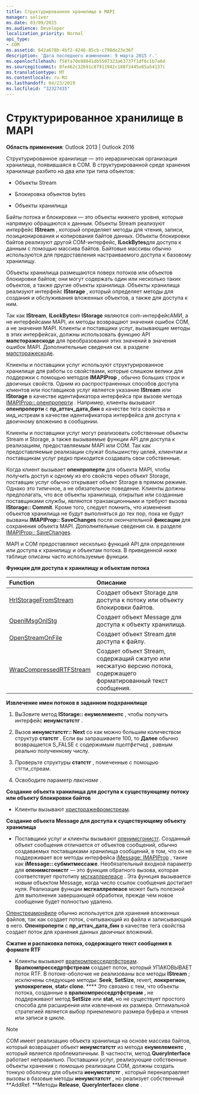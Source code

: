 ```yaml
---
title: Структурированное хранилище в MAPI
manager: soliver
ms.date: 03/09/2015
ms.audience: Developer
localization_priority: Normal
api_type:
- COM
ms.assetid: 642a678b-4bf2-4246-85cb-c798de23e36f
description: 'Дата последнего изменения: 9 марта 2015 г.'
ms.openlocfilehash: f58fa70e98841db5507323a63737f1df6c1b7a6d
ms.sourcegitcommit: 8fe462c32b91c87911942c188f3445e85a54137c
ms.translationtype: MT
ms.contentlocale: ru-RU
ms.lasthandoff: 04/23/2019
ms.locfileid: "32327435"
---
```

# <a name="structured-storage-in-mapi"></a>Структурированное хранилище в MAPI

  
  
**Область применения**: Outlook 2013 | Outlook 2016 
  
Структурированное хранилище — это иерархическая организация хранилища, появившаяся в COM. В структурированной среде хранения хранилище разбито на два или три типа объектов: 
  
- Объекты Stream
    
- Блокировка объектов bytes
    
- Объекты хранилища
    
Байты потока и блокировки — это объекты нижнего уровня, которые напрямую обращаются к данным. Объекты Stream реализуют интерфейс **IStream** , который определяет методы для чтения, записи, позиционирования и копирования байтов данных. Объекты блокировки байтов реализуют другой COM-интерфейс, **ILockBytes**для доступа к данным с помощью массива байтов. Байтовые массивы обычно используются для предоставления настраиваемого доступа к базовому хранилищу.
  
Объекты хранилища размещаются поверх потоков или объектов блокировки байтов; они могут содержать один или несколько таких объектов, а также другие объекты хранилища. Объекты хранилища реализуют интерфейс **IStorage** , который определяет методы для создания и обслуживания вложенных объектов, а также для доступа к ним. 
  
Так как **IStream**, **ILockBytes**и **IStorage** являются com-интерфейсАМИ, а не интерфейсами MAPI, их методы возвращают значения ошибок COM, а не значения MAPI. Клиенты и поставщики услуг, вызывающие методы в этих интерфейсах, должны использовать функцию API **мапсторажескоде** для преобразования этих значений в значения ошибок MAPI. Дополнительные сведения см. в разделе [мапсторажескоде](mapstoragescode.md).
  
Клиенты и поставщики услуг используют структурированное хранилище для работы со свойствами, которые слишком велики для поддержки с помощью методов **IMAPIProp** , обычно больших строк и двоичных свойств. Одним из распространенных способов доступа клиентов или поставщиков услуг является указание **IStream** или **IStorage** в качестве идентификатора интерфейса при вызове метода [IMAPIProp:: опенпроперти](imapiprop-openproperty.md) . Например, клиенты вызывают **опенпроперти** с **пр_аттач_дата_бин** в качестве тега свойства и иид_истреам в качестве идентификатора интерфейса для доступа к двоичному вложению в сообщении. 
  
Клиенты и поставщики услуг могут реализовать собственные объекты Stream и Storage, а также вызываемые функции API для доступа к реализациям, предоставляемым MAPI или COM. Так как предоставляемые реализации служат большинству целей, клиентам и поставщикам услуг редко приходится создавать свои собственные. 
  
Когда клиент вызывает **опенпроперти** для объекта MAPI, чтобы получить доступ к одному из его свойств через объект Storage, поставщик услуг обычно открывает объект Storage в прямом режиме. Однако это типичное, а не обязательное поведение. Клиенты должны предполагать, что все объекты хранилища, открытые или созданные поставщиками службы, являются транзакционными и требуют вызова **IStorage:: Commit**. Кроме того, следует помнить, что изменения объектов хранилища не будут выполняться до тех пор, пока не будут вызваны **IMAPIProp:: SaveChanges** после окончательной **фиксации** для сохранения объекта MAPI. Дополнительные сведения см. в разделе [IMAPIProp:: SaveChanges](imapiprop-savechanges.md).
  
MAPI и COM предоставляют несколько функций API для определения или доступа к хранилищу и объектам потока. В приведенной ниже таблице описаны часто используемые функции.
  
**Функции для доступа к хранилищу и объектам потока**

|**Function**|**Описание**|
|:-----|:-----|
|[HrIStorageFromStream](hristoragefromstream.md) <br/> |Создает объект Storage для доступа к потоку или объекту блокировки байтов.  <br/> |
|[OpenIMsgOnIStg](openimsgonistg.md) <br/> |Создает объект Message для доступа к объекту хранилища.  <br/> |
|[OpenStreamOnFile](openstreamonfile.md) <br/> |Создает объект Stream для доступа к файлу.  <br/> |
|[WrapCompressedRTFStream](wrapcompressedrtfstream.md) <br/> |Создает объект Stream, содержащий сжатую или несжатую версию потока, содержащего форматированный текст сообщения.  <br/> |
   
 **Извлечение имен потоков в заданном подхранилище**
  
1. ВыЗовите метод **IStorage:: енумелементс** , чтобы получить интерфейс **иенумстатстг** . 
    
2. Вызов **иенумстатстг:: Next** со как можно большим количеством структур **статстг** . Если вы запрашиваете 100, то **Далее** обычно возвращается S_FALSE с содержимым _пцелтфетчед_ , равным реально полученному числу. 
    
3. Проверьте структуры **статстг** , помеченные с помощью стгти_стреам. 
    
4. Освободите параметр _пвкснаме_ . 
    
 **Создание объекта хранилища для доступа к существующему потоку или объекту блокировки байтов**
  
- Клиенты вызывают [христоражефромстреам](hristoragefromstream.md). 
    
 **Создание объекта Message для доступа к существующему объекту хранилища**
  
- Поставщики услуг и клиенты вызывают [опенимсгонистг](openimsgonistg.md). Созданный объект сообщения отличается от объектов сообщений, обычно создаваемых поставщиками хранилища сообщений, в том, что он не поддерживает все методы интерфейса [iMessage: IMAPIProp](imessageimapiprop.md) , такие как **iMessage:: субмитмессаже**. Необязательный входной параметр для **опенимсгонистг** — это функция обратного вызова, которая соответствует прототипу [мсгкаллрелеасе](msgcallrelease.md) . Эта функция вызывается новым объектом Message, когда число ссылок сообщения достигает нуля. Реализация функции **мсгкаллрелеасе** может быть полезной для выполнения завершающей обработки, прежде чем новое сообщение будет полностью удалено. 
    
[Опенстреамонфиле](openstreamonfile.md) обычно используется для хранения вложенных файлов, так как создает поток, считывающий из файла и записывающий в него. **Опенпроперти** с **пр_аттач_дата_бин** в качестве тега свойства создает поток для хранения данных двоичных вложений. 
  
 **Сжатие и распаковка потока, содержащего текст сообщения в формате RTF**
  
- Клиенты вызывают [врапкомпресседртфстреам](wrapcompressedrtfstream.md). **Врапкомпресседртфстреам** создает поток, который УПАКОВЫВАЕТ поток RTF. В потоке-оболочке не реализованы все методы **IStream** ; исключены следующие методы: **Seek**, **SetSize**, revert, **локкрегион**, **унлоккрегион**, **stat**и **clone**. **** Это связано с тем, что объекты потока, созданные в **врапкомпресседртфстреам** , не поддерживают метод **SetSize** или **stat**, но не существует простого способа для расширения или извлечения их размера. Оптимальной стратегией является выбор приемлемого размера буфера и чтения или записи в цикле.
    
> [!NOTE]
> COM имеет реализацию объекта хранилища на основе массива байтов, который возвращает объект **иенумстатстг** из метода **енумелементс** , который является проблематичным. В частности, метод **QueryInterface** работает неправильно. Поставщики услуг, реализующие собственные объекты хранения с помощью реализации COM, должны создать тонкую оболочку для объекта **иенумстатстг** , который перенаправляет вызовы в базовые методы **иенумстатстг** , но реализует собственный **AddRef. **Методы **Release**, **QueryInterface**и **clone** . 
  

